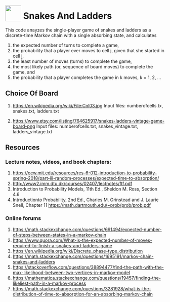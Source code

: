 
# <img src="https://raw.githack.com/FortAwesome/Font-Awesome/master/svgs/solid/broadcast-tower.svg" card_color="#222222" width="50" height="50" style="vertical-align:bottom"/> Snakes And Ladders
This code anayzes the single-player game of snakes and ladders as a
discrete-time Markov chain with a single absorbing state, and calculates
1. the expected number of turns to complete a game,
2. the probability that a player ever moves to cell j, given that she started
    in cell j,
3. the least number of moves (turns) to complete the game,
4. the most likely path (or, sequence of board moves) to complete the game, and
5. the probability that a player completes the game in k moves, k = 1, 2, ...

## Choice Of Board
1. https://en.wikipedia.org/wiki/File:Cnl03.jpg
   Input files: numberofcells.tx, snakes.txt, ladders.txt

2. https://www.etsy.com/listing/764625917/snakes-ladders-vintage-game-board-png
   Input files: numberofcells.txt, snakes_vintage.txt, ladders_vintage.txt

## Resources
### Lecture notes, videos, and book chapters:
1. https://ocw.mit.edu/resources/res-6-012-introduction-to-probability-spring-2018/part-iii-random-processes/expected-time-to-absorption/
2. http://www2.imm.dtu.dk/courses/02407/lectnotes/ftf.pdf
3. Introduction to Probability Models, 11th Ed., Sheldon M. Ross, Section 4.6
4. Introductionto Probability, 2nd Ed., Charles M. Grinstead and J. Laurie Snell, Chapter 11
    https://math.dartmouth.edu/~prob/prob/prob.pdf

### Online forums
1. https://math.stackexchange.com/questions/691494/expected-number-of-steps-between-states-in-a-markov-chain
2. https://www.quora.com/What-is-the-expected-number-of-moves-required-to-finish-a-snakes-and-ladders-game
3. https://en.wikipedia.org/wiki/Discrete_phase-type_distribution
4. https://math.stackexchange.com/questions/1695191/markov-chain-snakes-and-ladders
5. https://stackoverflow.com/questions/38894477/find-the-path-with-the-max-likelihood-between-two-vertices-in-markov-model
6. https://mathematica.stackexchange.com/questions/19457/finding-the-likeliest-path-in-a-markov-process
7. https://math.stackexchange.com/questions/3281928/what-is-the-distribution-of-time-to-absorption-for-an-absorbing-markov-chain
